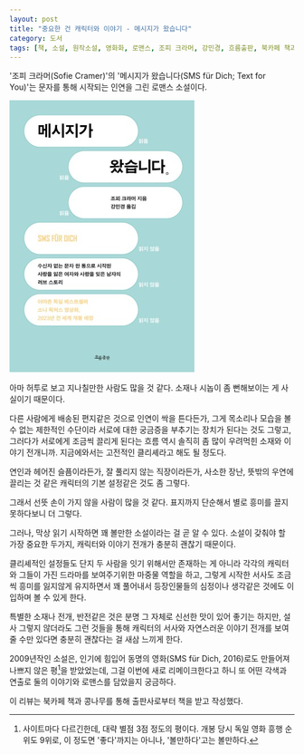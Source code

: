 ```yaml
---
layout: post
title: "중요한 건 캐릭터와 이야기 - 메시지가 왔습니다"
category: 도서
tags: [책, 소설, 원작소설, 영화화, 로맨스, 조피 크라머, 강민경, 흐름출판, 북카페 책과 콩나무, 서평]
---
```


'조피 크라머(Sofie Cramer)'의
'메시지가 왔습니다(SMS für Dich; Text for You)'는
문자를 통해 시작되는 인연을 그린 로맨스 소설이다.

![표지](/images/sms-fur-dich-book-h480.jpg)

아마 허투로 보고 지나칠만한 사람도 많을 것 같다.
소재나 시놉이 좀 뻔해보이는 게 사실이기 때문이다.

다른 사람에게 배송된 편지같은 것으로 인연이 싹을 튼다든가,
그게 목소리나 모습을 볼 수 없는 제한적인 수단이라 서로에 대한 궁금증을 부추기는 장치가 된다는 것도 그렇고,
그러다가 서로에게 조금씩 끌리게 된다는 흐름 역시
솔직히 좀 많이 우려먹힌 소재와 이야기 전개니까.
지금에와서는 고전적인 클리셰라고 해도 될 정도다.

연인과 헤어진 슬픔이라든가,
잘 풀리지 않는 직장이라든가,
사소한 장난,
뜻밖의 우연에 끌리는 것 같은
캐릭터의 기본 설정같은 것도 좀 그렇다.

그래서 선뜻 손이 가지 않을 사람이 많을 것 같다.
표지까지 단순해서 별로 흥미를 끌지 못하다보니 더 그렇다.

그러나, 막상 읽기 시작하면 꽤 볼만한 소설이라는 걸 곧 알 수 있다.
소설이 갖춰야 할 가장 중요한 두가지,
캐릭터와 이야기 전개가 충분히 괜찮기 때문이다.

클리셰적인 설정들도 단지 두 사람을 잇기 위해서만 존재하는 게 아니라
각각의 캐릭터와 그들이 가진 드라마를 보여주기위한 마중물 역할을 하고,
그렇게 시작한 서사도 조금씩 흥미를 잃지않게 유지하면서 꽤 풀어내서
등장인물들의 심정이나 생각같은 것에도 이입하며 볼 수 있게 한다.

특별한 소재나 전개, 반전같은 것은 분명 그 자체로 신선한 맛이 있어 좋기는 하지만,
설사 그렇지 않더라도 그런 것들을 통해 캐릭터의 서사와 자연스러운 이야기 전개를 보여줄 수만 있다면
충분히 괜찮다는 걸 새삼 느끼게 한다.

2009년작인 소설은,
인기에 힘입어 동명의 영화(SMS für Dich, 2016)로도 만들어져 나쁘지 않은 평[^1]을 받았었는데,
그걸 이번에 새로 리메이크한다고 하니
또 어떤 각색과 연출로 둘의 이야기와 로맨스를 담았을지 궁금하다.

[^1]: 사이트마다 다르긴한데, 대략 별점 3점 정도의 평이다. 개봉 당시 독일 영화 흥행 순위도 9위로, 이 정도면 '좋다'까지는 아니나, '볼만하다'고는 볼만하다.




<div class="im im-info">
이 리뷰는 북카페 책과 콩나무를 통해 출판사로부터 책을 받고 작성했다.
</div>
